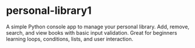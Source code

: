 # personal-library1
A simple Python console app to manage your personal library. Add, remove, search, and view books with basic input validation. Great for beginners learning loops, conditions, lists, and user interaction.
